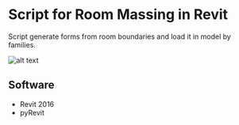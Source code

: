 # Script for Room Massing in Revit

Script generate forms from room boundaries and load it in model by families.

![alt text](https://github.com/kompotkot/RevitApi-RoomMassing/blob/master/Example.jpg?raw=true)

## Software
* Revit 2016
* pyRevit
